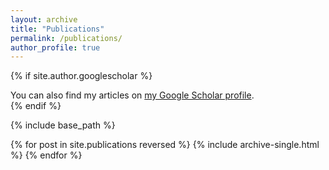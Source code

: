 ```yaml
---
layout: archive
title: "Publications"
permalink: /publications/
author_profile: true
---
```


{% if site.author.googlescholar %}
  <div class="wordwrap">You can also find my articles on <a href="{{[site.author.googlescholar]}}">my Google Scholar profile</a>.</div>
{% endif %}

{% include base_path %}

{% for post in site.publications reversed %}
  {% include archive-single.html %}
{% endfor %}
